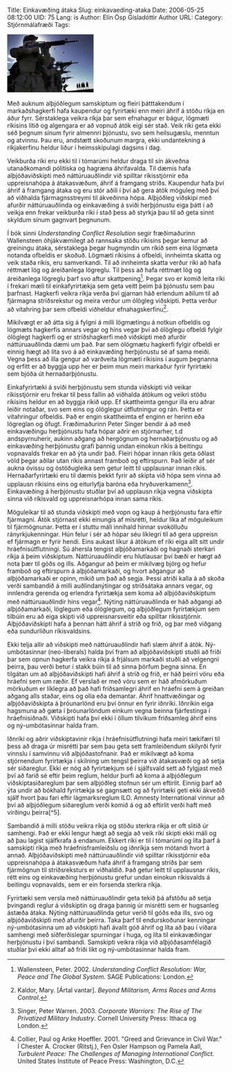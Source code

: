 Title: Einkavæðing átaka
Slug: einkavaeding-ataka
Date: 2006-05-25 08:12:00
UID: 75
Lang: is
Author: Elín Ösp Gísladóttir
Author URL: 
Category: Stjórnmálafræði
Tags: 

![byssuotandi bjánar](148.jpg)

Með auknum alþjóðlegum samskiptum og fleiri þátttakendum í markaðshagkerfi hafa kaupendur og fyrirtæki enn meiri áhrif á stöðu ríkja en áður fyrr. Sérstaklega veikra ríkja þar sem efnahagur er bágur, lögmæti ríkisins lítið og algengara er að vopnuð átök eigi sér stað. Veik ríki geta ekki séð þegnum sínum fyrir almennri þjónustu, svo sem heilsugæslu, menntun og atvinnu. Þau eru, andstætt skoðunum margra, ekki undantekning á ríkjakerfinu heldur liður í heimsskipulagi dagsins í dag. 

Veikburða ríki eru ekki til í tómarúmi heldur draga til sín ákveðna utanaðkomandi pólitíska og hagræna áhrifavalda. Til dæmis hafa alþjóðaviðskipti með náttúruauðlindir við spilltar ríkisstjórnir eða uppreisnahópa á átakasvæðum, áhrif á framgang stríðs. Kaupendur hafa því áhrif á framgang átaka og eru stór aðili í því að gera átök möguleg með því að viðhalda fjármagnsstreymi til ákveðinna hópa. Alþjóðleg viðskipi með afurðir náttúruauðlinda og einkavæðing á sviði herþjónustu eiga þátt í að veikja enn frekar veikburða ríki í stað þess að styrkja þau til að geta sinnt skyldum sínum gagnvart þegnunum.

Í bók sinni _Understanding Conflict Resolution_ segir fræðimaðurinn Wallensteen óhjákvæmilegt að rannsaka stöðu ríkisins þegar kemur að greiningu átaka, sérstaklega þegar hugmyndin um ríkið sem eina lögmæta notanda ofbeldis er skoðuð. Lögmæti ríkisins  á ofbeldi, innheimta skatta og veik staða ríkis, eru samverkandi. Til að innheimta skatta verður ríki að hafa réttmæt lög og áreiðanlega lögreglu. Til þess að hafa réttmæt lög og áreiðanlega lögreglu þarf svo aftur skattpening[^1]. Þegar svo er komið leita ríki í frekari mæli til einkafyrirtækja sem geta veitt þeim þá þjónustu sem þau þarfnast. Hagkerfi veikra ríkja verða því gjarnan háð erlendum aðilum til að fjármagna stríðsrekstur og meira verður um ólögleg viðskipti. Þetta verður að vítahring þar sem ofbeldi viðheldur efnahagskerfinu[^2]. 

Mikilvægt er að átta sig á fylgni á milli lögmætingu á notkun ofbeldis og lögmæts hagkerfis annars vegar og hins vegar því að ólöglegu ofbeldi fylgir ólöglegt hagkerfi og er stríðshagkerfi með viðskipti með afurðir náttúruauðlinda dæmi um það. Þar sem ólögmætu hagkerfi fylgir ofbeldi er einnig hægt að líta svo á að einkavæðing herþjónustu sé af sama meiði. Vegna þess að illa gengur að varðveita lögmæti ríkisins í augum þegnanna og erfitt er að byggja upp her er þeim mun meiri markaður fyrir fyrirtæki sem bjóða út hernaðarþjónustu. 

Einkafyrirtæki á sviði herþjónustu sem stunda viðskipti við veikar ríkisstjórnir eru frekar til þess fallin að viðhalda átökum og veikri stöðu ríkisins heldur en að byggja ríkið upp. Ef skattheimta gengur illa eru aðrar leiðir notaðar, svo sem eins og ólöglegur útflutningur og rán. Þetta er vítahringur ofbeldis. Það er engin skattheimta ef enginn er herinn eða lögreglan og öfugt. Fræðimaðurinn Peter Singer bendir á að með einkavæðingu herþjónustu hafa hópar aðrir en stjórnarher, t.d andspyrnuherir, aukinn aðgang að hergögnum og hernaðarþjónustu og að einkavæðing herþjónustu grafi þannig undan einokun ríkis á beitingu vopnavalds frekar en að ýta undir það. Fleiri hópar innan ríkis geta öðlast völd þegar aðilar utan ríkis annast framboð og eftirspurn. Það leiðir af sér aukna óvissu og óstöðugleika sem getur leitt til upplausnar innan ríkis. Hernaðarfyrirtæki eru til dæmis þekkt fyrir að skipta við hópa sem vinna að upplausn ríkisins eins og eiturlyfja baróna eða hryðuverkamenn[^3]. Einkavæðing á herþjónustu stuðlar því að upplausn ríkja vegna viðskipta sinna við ríkisvald og uppreisnarhópa innan sama ríkis.

Möguleikar til að stunda viðskipti með vopn og kaup á herþjónustu fara eftir fjármagni. Átök stjórnast ekki einungis af misrétti, heldur líka af möguleikum til fjármögnunar. Þetta er í stuttu máli innihald hinnar svokölluðu rányrkjukenningar. Hún felur í sér að hópar séu líklegri til að gera uppreisn ef fjármagn er fyrir hendi. Eins aukast líkur á átökum ef ríki eiga allt sitt undir hráefnisútflutningi. Sú áhersla tengist alþjóðamarkaði og hagnaði sterkari ríkja á þeim viðskiptum. Náttúruauðlindir eru hlutlausar því bæði er hægt að nota þær til góðs og ills. Aðgangur að þeim er mikilvæg björg og hefur framboð og eftirspurn á alþjóðamarkaði, og hvort aðgangur að alþjóðamarkaði er opinn, mikið um það að segja. Þessi atriði kalla á að skoða verði sambandið á milli auðlindanýtingar og stríðsátaka annars vegar, og innlendra gerenda og erlendra fyrirtækja sem koma að alþjóðaviðskiptum með náttúruauðlindir hins vegar[^4]. Nýting náttúruauðlinda er háð aðgangi að alþjóðamarkaði, löglegum eða ólöglegum, og alþjóðlegum fyrirtækjum sem tilbúin eru að eiga skipti við uppreisnarsveitir eða spilltar ríkisstjórnir. Alþjóðaviðskipti hafa á þennan hátt áhrif á stríð og frið, og þar með viðgang eða sundurliðun ríkisvaldsins.

Ekki telja allir að viðskipti með náttúruauðlindir hafi slæm áhrif á átök. Ný-umbótasinnar (neo-liberals) halda því fram að alþjóðaviðskipti stuðli að friði þar sem opnun hagkerfa veikra ríkja á frjálsum markaði stuðli að velgengni þeirra, þau verði betur í stakk búin til að sinna þörfum þegna sinna. En tilgátan um að alþjóðaviðskipti hafi áhrif á stríð og frið, er háð þeirri vöru eða hráefni sem um ræðir. Ef verslað er með vöru sem er háð afmörkuðum mörkuðum er líklegra að það hafi friðsamlegri áhrif en hráefni sem á greiðan aðgang alls staðar, eins og olía eða demantar. Áhrif hnattvæðingar og alþjóðaviðskipta á þróunarlönd eru því önnur en fyrir iðnríki. Iðnríkin eiga hagsmuna að gæta í þróunarlöndum einkum vegna beinna fjárfestinga í hráefnisiðnaði. Viðskipti hafa því ekki í öllum tilvikum friðsamleg áhrif eins og ný-umbótasinnar halda fram. 

Iðnríki og aðrir viðskiptavinir ríkja í hráefnisútflutningi hafa meiri tækifæri til þess að draga úr misrétti þar sem þau geta sett framleiðendum skilyrði fyrir vinnslu í samvinnu við alþjóðastofnanir. Það er mikilvægt að koma stjórnendum fyrirtækja í skilning um tengsl þeirra við átakasvæði og að setja sér siðareglur. Ekki er nóg að fyrirtækjum sé í sjálfsvald sett að fylgjast með því að farið sé eftir þeim reglum, heldur þurfi að koma á alþjóðlegum viðskiptasiðareglum þar sem alþjóðleg stofnun sér um eftirlit. Einnig þarf að ýta undir að bókhald fyrirtækja sé gagnsætt og að fyrirtæki geti ekki ákveðið sjálf hvort þau fari eftir lágmarksreglum ILO. Amnesty International vinnur að því að alþjóðlegum siðareglum verði komið á og að eftirlit verði haft með virðingu þeirra[^5].

Sambandið á milli stöðu veikra ríkja og stöðu sterkra ríkja er oft slitið úr samhengi. Það er ekki lengur hægt að segja að veik ríki skipti ekki máli og að þau lagist sjálfkrafa á endanum. Ekkert ríki er til í tómarúmi og líta þarf á samskipti ríkja með hráefnisframleiðslu og iðnríkja sem mótandi hvort á annað. Alþjóðaviðskipti með náttúruauðlindir við spilltar ríkisstjórnir eða uppreisnahópa á átakasvæðum hafa áhrif á framgang stríðs þar sem fjármögnun til stríðsreksturs er viðhaldið. Það getur leitt til upplausnar ríkis, rétt eins og einkavæðing herþjónustu grefur undan einokun ríkisvalds á beitingu vopnavalds, sem er ein forsenda sterkra ríkja. 

Fyrirtæki sem versla með náttúruauðlindir geta tekið þá afstöðu að setja þvingandi reglur á viðskiptin og draga þannig úr misrétti sem er hugsanleg ástæða átaka. Nýting náttúruauðlinda getur verið til góðs eða ills, svo og alþjóðaviðskipti með afurðir þeirra. Taka þarf til endurskoðunar kenningar ný-umbótasinna um að viðskipti hafi ávallt góð áhrif og líta að þau í víðara samhengi með siðferðislegar spurningar í huga, og líta til einkavæðingar herþjónustu í því sambandi. Samskipti veikra ríkja við alþjóðasamfélagið stuðlar því ekki alltaf að friði líkt og ný-umbótasinnar halda fram.

[^1]: Wallensteen, Peter. 2002. _Understanding Conflict Resolution: War, Peace and The Global System_. SAGE Publications: London.
[^2]: Kaldor, Mary. [Ártal vantar]. _Beyond Militarism, Arms Races and Arms Control_.
[^3]: Singer, Peter Warren. 2003. _Corporate Warriors: The Rise of The Privatized Military Industry_. Cornell University Press: Ithaca og London.
[^4]: Collier, Paul og Anke Hoeffler. 2001. "Greed and Grievance in Civil War." Í Chester A. Crocker (Ritstj.), Fen Osler Hampson og Pamela Aall, _Turbulent Peace: The Challenges of Managing International Conflict_. United States Institute of Peace Press: Washington, D.C.
[^4]: Jóhanna Eyjólfsdóttir. Mars 2006. Fyrirlestur í tíma í námskeiðinu Nútímastríð: átakagreining og lausnir. Háskóli Íslands.

